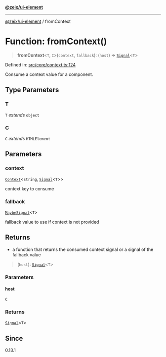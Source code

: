 [**@zeix/ui-element**](../README.md)

***

[@zeix/ui-element](../globals.md) / fromContext

# Function: fromContext()

> **fromContext**\<`T`, `C`\>(`context`, `fallback`): (`host`) => [`Signal`](../type-aliases/Signal.md)\<`T`\>

Defined in: [src/core/context.ts:124](https://github.com/zeixcom/ui-element/blob/8a5f554f7f150bc30f3cc67f612a4c3067704cb6/src/core/context.ts#L124)

Consume a context value for a component.

## Type Parameters

### T

`T` *extends* `object`

### C

`C` *extends* `HTMLElement`

## Parameters

### context

[`Context`](../type-aliases/Context.md)\<`string`, [`Signal`](../type-aliases/Signal.md)\<`T`\>\>

context key to consume

### fallback

[`MaybeSignal`](../type-aliases/MaybeSignal.md)\<`T`\>

fallback value to use if context is not provided

## Returns

- a function that returns the consumed context signal or a signal of the fallback value

> (`host`): [`Signal`](../type-aliases/Signal.md)\<`T`\>

### Parameters

#### host

`C`

### Returns

[`Signal`](../type-aliases/Signal.md)\<`T`\>

## Since

0.13.1
